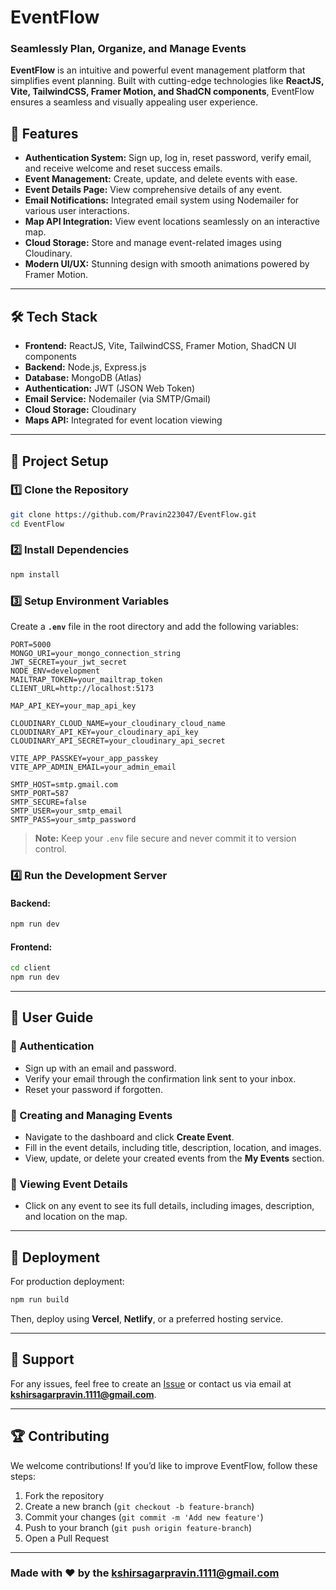 # EventFlow

### Seamlessly Plan, Organize, and Manage Events

**EventFlow** is an intuitive and powerful event management platform that simplifies event planning. Built with cutting-edge technologies like **ReactJS, Vite, TailwindCSS, Framer Motion, and ShadCN components**, EventFlow ensures a seamless and visually appealing user experience.

## 🚀 Features

- **Authentication System:** Sign up, log in, reset password, verify email, and receive welcome and reset success emails.
- **Event Management:** Create, update, and delete events with ease.
- **Event Details Page:** View comprehensive details of any event.
- **Email Notifications:** Integrated email system using Nodemailer for various user interactions.
- **Map API Integration:** View event locations seamlessly on an interactive map.
- **Cloud Storage:** Store and manage event-related images using Cloudinary.
- **Modern UI/UX:** Stunning design with smooth animations powered by Framer Motion.

---

## 🛠️ Tech Stack

- **Frontend:** ReactJS, Vite, TailwindCSS, Framer Motion, ShadCN UI components
- **Backend:** Node.js, Express.js
- **Database:** MongoDB (Atlas)
- **Authentication:** JWT (JSON Web Token)
- **Email Service:** Nodemailer (via SMTP/Gmail)
- **Cloud Storage:** Cloudinary
- **Maps API:** Integrated for event location viewing

---

## 📂 Project Setup

### 1️⃣ Clone the Repository
```sh
git clone https://github.com/Pravin223047/EventFlow.git
cd EventFlow
```

### 2️⃣ Install Dependencies
```sh
npm install
```

### 3️⃣ Setup Environment Variables
Create a **`.env`** file in the root directory and add the following variables:

```env
PORT=5000
MONGO_URI=your_mongo_connection_string
JWT_SECRET=your_jwt_secret
NODE_ENV=development
MAILTRAP_TOKEN=your_mailtrap_token
CLIENT_URL=http://localhost:5173

MAP_API_KEY=your_map_api_key

CLOUDINARY_CLOUD_NAME=your_cloudinary_cloud_name
CLOUDINARY_API_KEY=your_cloudinary_api_key
CLOUDINARY_API_SECRET=your_cloudinary_api_secret

VITE_APP_PASSKEY=your_app_passkey
VITE_APP_ADMIN_EMAIL=your_admin_email

SMTP_HOST=smtp.gmail.com
SMTP_PORT=587
SMTP_SECURE=false
SMTP_USER=your_smtp_email
SMTP_PASS=your_smtp_password
```

> **Note:** Keep your `.env` file secure and never commit it to version control.

### 4️⃣ Run the Development Server
#### **Backend:**
```sh
npm run dev
```

#### **Frontend:**
```sh
cd client
npm run dev
```

---

## 📖 User Guide

### 🔹 Authentication
- Sign up with an email and password.
- Verify your email through the confirmation link sent to your inbox.
- Reset your password if forgotten.

### 🔹 Creating and Managing Events
- Navigate to the dashboard and click **Create Event**.
- Fill in the event details, including title, description, location, and images.
- View, update, or delete your created events from the **My Events** section.

### 🔹 Viewing Event Details
- Click on any event to see its full details, including images, description, and location on the map.

---

## 🚀 Deployment

For production deployment:
```sh
npm run build
```
Then, deploy using **Vercel**, **Netlify**, or a preferred hosting service.

---

## 📧 Support
For any issues, feel free to create an [Issue](https://github.com/Pravin223047/EventFlow/issues) or contact us via email at **kshirsagarpravin.1111@gmail.com**.

---

## 🏆 Contributing
We welcome contributions! If you’d like to improve EventFlow, follow these steps:
1. Fork the repository
2. Create a new branch (`git checkout -b feature-branch`)
3. Commit your changes (`git commit -m 'Add new feature'`)
4. Push to your branch (`git push origin feature-branch`)
5. Open a Pull Request

---

### Made with ❤️ by the kshirsagarpravin.1111@gmail.com

